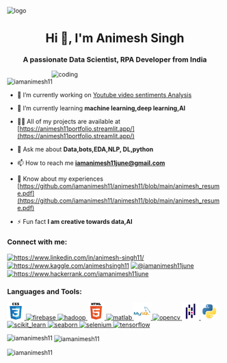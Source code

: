 ![logo](https://wallpaperaccess.com/full/3079594.jpg)
<h1 align="center">Hi 👋, I'm Animesh Singh</h1>
<h3 align="center">A passionate Data Scientist, RPA Developer from India</h3>

<img align="right" alt="coding" width ="400" src="https://cdn.dribbble.com/users/1162077/screenshots/3848914/programmer.gif">

<p align="left"> <img src="https://komarev.com/ghpvc/?username=iamanimesh11&label=Profile%20views&color=0e75b6&style=flat" alt="iamanimesh11" /> </p>



- 🔭 I’m currently working on [Youtube video sentiments Analysis](https://youtubevideosentimentsanalysis.streamlit.app/)

- 🌱 I’m currently learning **machine learning,deep learning,AI**

- 👨‍💻 All of my projects are available at [https://animesh11portfolio.streamlit.app/](https://animesh11portfolio.streamlit.app/)

- 💬 Ask me about **Data,bots,EDA,NLP, DL,python**

- 📫 How to reach me **iamanimesh11june@gmail.com**

- 📄 Know about my experiences [https://github.com/iamanimesh11/animesh11/blob/main/animesh_resume.pdf](https://github.com/iamanimesh11/animesh11/blob/main/animesh_resume.pdf)

- ⚡ Fun fact **I am creative towards data,AI**

<h3 align="left">Connect with me:</h3>
<p align="left">
<a href="https://linkedin.com/in/https://www.linkedin.com/in/animesh-singh11/" target="blank"><img align="center" src="https://raw.githubusercontent.com/rahuldkjain/github-profile-readme-generator/master/src/images/icons/Social/linked-in-alt.svg" alt="https://www.linkedin.com/in/animesh-singh11/" height="30" width="40" /></a>
<a href="https://kaggle.com/https://www.kaggle.com/animeshsingh11" target="blank"><img align="center" src="https://raw.githubusercontent.com/rahuldkjain/github-profile-readme-generator/master/src/images/icons/Social/kaggle.svg" alt="https://www.kaggle.com/animeshsingh11" height="30" width="40" /></a>
<a href="https://medium.com/@iamanimesh11june" target="blank"><img align="center" src="https://raw.githubusercontent.com/rahuldkjain/github-profile-readme-generator/master/src/images/icons/Social/medium.svg" alt="@iamanimesh11june" height="30" width="40" /></a>
<a href="https://www.hackerrank.com/https://www.hackerrank.com/iamanimesh11june" target="blank"><img align="center" src="https://raw.githubusercontent.com/rahuldkjain/github-profile-readme-generator/master/src/images/icons/Social/hackerrank.svg" alt="https://www.hackerrank.com/iamanimesh11june" height="30" width="40" /></a>
</p>

<h3 align="left">Languages and Tools:</h3>
<p align="left"> <a href="https://www.w3schools.com/css/" target="_blank" rel="noreferrer"> <img src="https://raw.githubusercontent.com/devicons/devicon/master/icons/css3/css3-original-wordmark.svg" alt="css3" width="40" height="40"/> </a> <a href="https://firebase.google.com/" target="_blank" rel="noreferrer"> <img src="https://www.vectorlogo.zone/logos/firebase/firebase-icon.svg" alt="firebase" width="40" height="40"/> </a> <a href="https://hadoop.apache.org/" target="_blank" rel="noreferrer"> <img src="https://www.vectorlogo.zone/logos/apache_hadoop/apache_hadoop-icon.svg" alt="hadoop" width="40" height="40"/> </a> <a href="https://www.w3.org/html/" target="_blank" rel="noreferrer"> <img src="https://raw.githubusercontent.com/devicons/devicon/master/icons/html5/html5-original-wordmark.svg" alt="html5" width="40" height="40"/> </a> <a href="https://www.mathworks.com/" target="_blank" rel="noreferrer"> <img src="https://upload.wikimedia.org/wikipedia/commons/2/21/Matlab_Logo.png" alt="matlab" width="40" height="40"/> </a> <a href="https://www.mysql.com/" target="_blank" rel="noreferrer"> <img src="https://raw.githubusercontent.com/devicons/devicon/master/icons/mysql/mysql-original-wordmark.svg" alt="mysql" width="40" height="40"/> </a> <a href="https://opencv.org/" target="_blank" rel="noreferrer"> <img src="https://www.vectorlogo.zone/logos/opencv/opencv-icon.svg" alt="opencv" width="40" height="40"/> </a> <a href="https://pandas.pydata.org/" target="_blank" rel="noreferrer"> <img src="https://raw.githubusercontent.com/devicons/devicon/2ae2a900d2f041da66e950e4d48052658d850630/icons/pandas/pandas-original.svg" alt="pandas" width="40" height="40"/> </a> <a href="https://www.python.org" target="_blank" rel="noreferrer"> <img src="https://raw.githubusercontent.com/devicons/devicon/master/icons/python/python-original.svg" alt="python" width="40" height="40"/> </a> <a href="https://scikit-learn.org/" target="_blank" rel="noreferrer"> <img src="https://upload.wikimedia.org/wikipedia/commons/0/05/Scikit_learn_logo_small.svg" alt="scikit_learn" width="40" height="40"/> </a> <a href="https://seaborn.pydata.org/" target="_blank" rel="noreferrer"> <img src="https://seaborn.pydata.org/_images/logo-mark-lightbg.svg" alt="seaborn" width="40" height="40"/> </a> <a href="https://www.selenium.dev" target="_blank" rel="noreferrer"> <img src="https://raw.githubusercontent.com/detain/svg-logos/780f25886640cef088af994181646db2f6b1a3f8/svg/selenium-logo.svg" alt="selenium" width="40" height="40"/> </a> <a href="https://www.tensorflow.org" target="_blank" rel="noreferrer"> <img src="https://www.vectorlogo.zone/logos/tensorflow/tensorflow-icon.svg" alt="tensorflow" width="40" height="40"/> </a> </p>

<p><img align="left" src="https://github-readme-stats.vercel.app/api/top-langs?username=iamanimesh11&show_icons=true&locale=en&layout=compact" alt="iamanimesh11" /></p>

<p>&nbsp;<img align="center" src="https://github-readme-stats.vercel.app/api?username=iamanimesh11&show_icons=true&locale=en" alt="iamanimesh11" /></p>

<p><img align="center" src="https://github-readme-streak-stats.herokuapp.com/?user=iamanimesh11&" alt="iamanimesh11" /></p>
